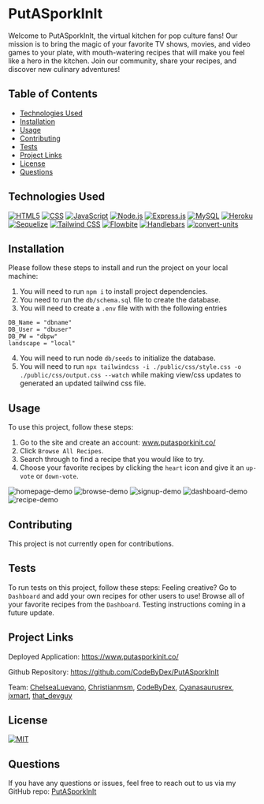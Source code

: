# PutASporkInIt
  
Welcome to PutASporkInIt, the virtual kitchen for pop culture fans! Our mission is to bring the magic of your favorite TV shows, movies, and video games to your plate, with mouth-watering recipes that will make you feel like a hero in the kitchen. Join our community, share your recipes, and discover new culinary adventures!
  
  
## Table of Contents

- [Technologies Used](#technologies-used)
- [Installation](#installation)
- [Usage](#usage)
- [Contributing](#contributing)
- [Tests](#tests)
- [Project Links](#project-links)
- [License](#license)
- [Questions](#questions)

## Technologies Used

[![HTML5](https://img.shields.io/badge/HTML5-v5-orange)](https://developer.mozilla.org/en-US/docs/Web/Guide/HTML/HTML5)
[![CSS](https://img.shields.io/badge/CSS-v3-blue)](https://developer.mozilla.org/en-US/docs/Web/CSS)
[![JavaScript](https://img.shields.io/badge/JavaScript-ES6+-yellow)](https://www.ecma-international.org/ecma-262/)
[![Node.js](https://img.shields.io/badge/Node.js-v14.17.0-green)](https://nodejs.org/)
[![Express.js](https://img.shields.io/badge/Express.js-v4.17.1-lightgrey)](https://expressjs.com/)
[![MySQL](https://img.shields.io/badge/MySQL-v8.0-blue)](https://www.mysql.com/)
[![Heroku](https://img.shields.io/badge/Heroku-deployed-purple)](https://www.heroku.com/)
[![Sequelize](https://img.shields.io/badge/Sequelize-v6.6.2-blueviolet)](https://sequelize.org/)
[![Tailwind CSS](https://img.shields.io/badge/Tailwind_CSS-v2.2.15-blue)](https://tailwindcss.com/)
[![Flowbite](https://img.shields.io/badge/Flowbite-v3.3.0-green)](https://flowbite.com/)
[![Handlebars](https://img.shields.io/badge/Handlebars-v4.7.7-orange)](https://handlebarsjs.com/)
[![convert-units](https://img.shields.io/badge/convert--units-v2.3.4-orange)](https://www.npmjs.com/package/convert-units)

## Installation

Please follow these steps to install and run the project on your local machine:

1. You will need to run `npm i` to install project dependencies.
2. You need to run the `db/schema.sql` file to create the database.
3. You will need to create a `.env` file with with the following entries
```
DB_Name = "dbname"
DB_User = "dbuser"
DB_PW = "dbpw"
landscape = "local"
```
4. You will need to run node `db/seeds` to initialize the database.
5. You will need to run `npx tailwindcss -i ./public/css/style.css -o ./public/css/output.css --watch` while making view/css updates to generated an updated tailwind css file. 
  
## Usage
  
To use this project, follow these steps:
1. Go to the site and create an account: www.putasporkinit.co/
2. Click `Browse All Recipes`. 
3. Search through to find a recipe that you would like to try.
4. Choose your favorite recipes by clicking the `heart` icon and give it an `up-vote` or `down-vote`.

![homepage-demo](https://github.com/CodeByDex/PutASporkInIt/assets/113719464/4be400f6-3e69-42b0-a1d7-c2c8b52c8fe9)
![browse-demo](https://github.com/CodeByDex/PutASporkInIt/assets/113719464/ebec0a0d-c720-4830-90a9-b356fc332be1)
![signup-demo](https://github.com/CodeByDex/PutASporkInIt/assets/113719464/ff774573-3bc4-41d8-ad0c-6ecb93981ef7)
![dashboard-demo](https://github.com/CodeByDex/PutASporkInIt/assets/113719464/e330afd7-2991-4e90-a575-31abeb282083)
![recipe-demo](https://github.com/CodeByDex/PutASporkInIt/assets/113719464/df56adef-905e-4884-87ce-7ac5a2a3521b)


## Contributing

This project is not currently open for contributions.

## Tests

To run tests on this project, follow these steps:
Feeling creative? Go to `Dashboard` and add your own recipes for other users to use!
Browse all of your favorite recipes from the `Dashboard`.
Testing instructions coming in a future update.
  
## Project Links
  
Deployed Application: https://www.putasporkinit.co/ 

Github Repository: https://github.com/CodeByDex/PutASporkInIt

Team: [ChelseaLuevano](https://github.com/ChelseaLuevano), [Christianmsm](https://github.com/Christianmsm), [CodeByDex](https://github.com/CodeByDex), [Cyanasaurusrex](https://github.com/Cyanasaurusrex), [jxmart](https://github.com/jxmart), [that_devguy](https://github.com/that_devguy)

## License
[![MIT](https://img.shields.io/badge/MIT-License-red)](https://www.mit.edu/~amini/LICENSE.md)
## Questions

If you have any questions or issues, feel free to reach out to us via my GitHub repo: [PutASporkInIt](https://github.com/CodeByDex/PutASporkInIt)
